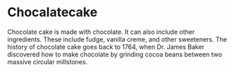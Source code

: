 # Chocalatecake
Chocolate cake is made with chocolate. It can also include other ingredients. These include fudge, vanilla creme, and other sweeteners. The history of chocolate cake goes back to 1764, when Dr. James Baker discovered how to make chocolate by grinding cocoa beans between two massive circular millstones.